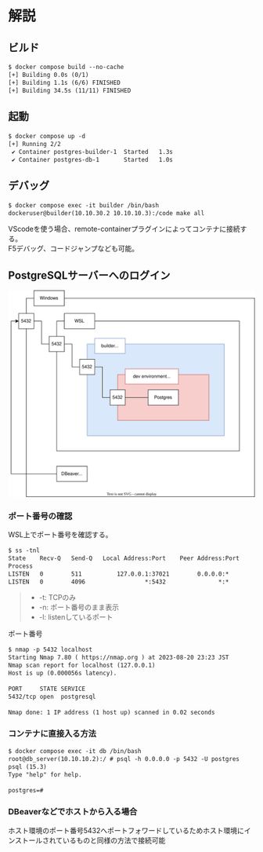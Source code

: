 # 解説

## ビルド

```console
$ docker compose build --no-cache
[+] Building 0.0s (0/1)
[+] Building 1.1s (6/6) FINISHED
[+] Building 34.5s (11/11) FINISHED
```

## 起動

```console
$ docker compose up -d
[+] Running 2/2
 ✔ Container postgres-builder-1  Started   1.3s
 ✔ Container postgres-db-1       Started   1.0s
```

## デバッグ

```console
$ docker compose exec -it builder /bin/bash
dockeruser@builder(10.10.30.2 10.10.10.3):/code make all
```

VScodeを使う場合、remote-containerプラグインによってコンテナに接続する。  
F5デバッグ、コードジャンプなども可能。

## PostgreSQLサーバーへのログイン

![network](./doc/img/network.drawio.svg)

### ポート番号の確認

WSL上でポート番号を確認する。

```console
$ ss -tnl
State    Recv-Q   Send-Q   Local Address:Port    Peer Address:Port   Process
LISTEN   0        511          127.0.0.1:37021        0.0.0.0:*             
LISTEN   0        4096                 *:5432               *:*             
```

> - -t: TCPのみ
> - -n: ポート番号のまま表示
> - -l: listenしているポート

ポート番号

```console
$ nmap -p 5432 localhost
Starting Nmap 7.80 ( https://nmap.org ) at 2023-08-20 23:23 JST
Nmap scan report for localhost (127.0.0.1)
Host is up (0.000056s latency).

PORT     STATE SERVICE
5432/tcp open  postgresql

Nmap done: 1 IP address (1 host up) scanned in 0.02 seconds
```

### コンテナに直接入る方法

```console
$ docker compose exec -it db /bin/bash
root@db_server(10.10.10.2):/ # psql -h 0.0.0.0 -p 5432 -U postgres
psql (15.3)
Type "help" for help.

postgres=#
```

### DBeaverなどでホストから入る場合

ホスト環境のポート番号5432へポートフォワードしているためホスト環境にインストールされているものと同様の方法で接続可能
